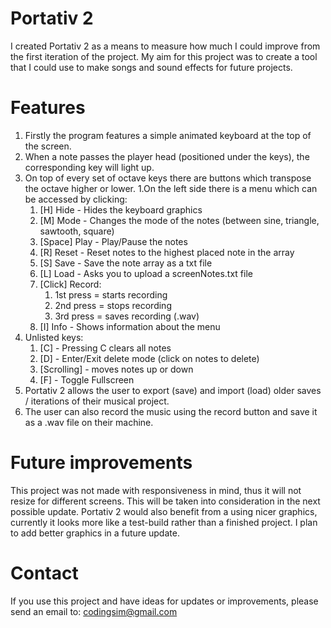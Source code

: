# Portativ 2
I created Portativ 2 as a means to measure how much I could improve 
from the first iteration of the project. My aim for this project was 
to create a tool that I could use to make songs and sound effects for 
future projects.

# Features
1. Firstly the program features a simple animated keyboard at the top of the screen. 
1. When a note passes the player head (positioned under the keys), the corresponding key will light up. 
1. On top of every set of octave keys there are buttons which transpose the octave higher or lower. 
1.On the left side there is a menu which can be accessed by clicking:
   1. [H] Hide - Hides the keyboard graphics
   2. [M] Mode - Changes the mode of the notes (between sine, triangle, sawtooth, square)
   3. [Space] Play - Play/Pause the notes
   4. [R] Reset - Reset notes to the highest placed note in the array
   5. [S] Save - Save the note array as a txt file 
   6. [L] Load - Asks you to upload a screenNotes.txt file
   7. [Click] Record: 
      1. 1st press = starts recording
      1. 2nd press = stops recording
      1. 3rd press = saves recording (.wav)
   8. [I] Info - Shows information about the menu
1. Unlisted keys: 
   1. [C] - Pressing C clears all notes
   2. [D] - Enter/Exit delete mode (click on notes to delete)
   3. [Scrolling] - moves notes up or down
   4. [F] - Toggle Fullscreen
1. Portativ 2 allows the user to export (save) and import (load) older saves / iterations of their musical project. 
1. The user can also record the music using the record button and save it as a .wav file on their machine.

# Future improvements
This project was not made with responsiveness in mind, thus it will not resize for different screens. This will be taken into consideration in the next possible update. Portativ 2 would also benefit from a using nicer graphics, currently it looks more like a test-build rather than a finished project. I plan to add better graphics in a future update. 

# Contact
If you use this project and have ideas for updates or improvements, please send an email to: codingsim@gmail.com

